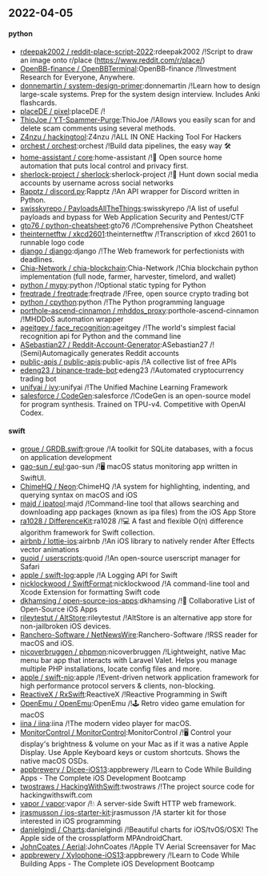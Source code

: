## 2022-04-05

#### python
* [rdeepak2002 / reddit-place-script-2022](https://github.com/rdeepak2002/reddit-place-script-2022):rdeepak2002 /!Script to draw an image onto r/place (https://www.reddit.com/r/place/)
* [OpenBB-finance / OpenBBTerminal](https://github.com/OpenBB-finance/OpenBBTerminal):OpenBB-finance /!Investment Research for Everyone, Anywhere.
* [donnemartin / system-design-primer](https://github.com/donnemartin/system-design-primer):donnemartin /!Learn how to design large-scale systems. Prep for the system design interview. Includes Anki flashcards.
* [placeDE / pixel](https://github.com/placeDE/pixel):placeDE /!
* [ThioJoe / YT-Spammer-Purge](https://github.com/ThioJoe/YT-Spammer-Purge):ThioJoe /!Allows you easily scan for and delete scam comments using several methods.
* [Z4nzu / hackingtool](https://github.com/Z4nzu/hackingtool):Z4nzu /!ALL IN ONE Hacking Tool For Hackers
* [orchest / orchest](https://github.com/orchest/orchest):orchest /!Build data pipelines, the easy way
🛠️
* [home-assistant / core](https://github.com/home-assistant/core):home-assistant /!🏡
Open source home automation that puts local control and privacy first.
* [sherlock-project / sherlock](https://github.com/sherlock-project/sherlock):sherlock-project /!🔎
Hunt down social media accounts by username across social networks
* [Rapptz / discord.py](https://github.com/Rapptz/discord.py):Rapptz /!An API wrapper for Discord written in Python.
* [swisskyrepo / PayloadsAllTheThings](https://github.com/swisskyrepo/PayloadsAllTheThings):swisskyrepo /!A list of useful payloads and bypass for Web Application Security and Pentest/CTF
* [gto76 / python-cheatsheet](https://github.com/gto76/python-cheatsheet):gto76 /!Comprehensive Python Cheatsheet
* [theinternetftw / xkcd2601](https://github.com/theinternetftw/xkcd2601):theinternetftw /!Transcription of xkcd 2601 to runnable logo code
* [django / django](https://github.com/django/django):django /!The Web framework for perfectionists with deadlines.
* [Chia-Network / chia-blockchain](https://github.com/Chia-Network/chia-blockchain):Chia-Network /!Chia blockchain python implementation (full node, farmer, harvester, timelord, and wallet)
* [python / mypy](https://github.com/python/mypy):python /!Optional static typing for Python
* [freqtrade / freqtrade](https://github.com/freqtrade/freqtrade):freqtrade /!Free, open source crypto trading bot
* [python / cpython](https://github.com/python/cpython):python /!The Python programming language
* [porthole-ascend-cinnamon / mhddos_proxy](https://github.com/porthole-ascend-cinnamon/mhddos_proxy):porthole-ascend-cinnamon /!MHDDoS automation wrapper
* [ageitgey / face_recognition](https://github.com/ageitgey/face_recognition):ageitgey /!The world's simplest facial recognition api for Python and the command line
* [ASebastian27 / Reddit-Account-Generator](https://github.com/ASebastian27/Reddit-Account-Generator):ASebastian27 /!(Semi)Automagically generates Reddit accounts
* [public-apis / public-apis](https://github.com/public-apis/public-apis):public-apis /!A collective list of free APIs
* [edeng23 / binance-trade-bot](https://github.com/edeng23/binance-trade-bot):edeng23 /!Automated cryptocurrency trading bot
* [unifyai / ivy](https://github.com/unifyai/ivy):unifyai /!The Unified Machine Learning Framework
* [salesforce / CodeGen](https://github.com/salesforce/CodeGen):salesforce /!CodeGen is an open-source model for program synthesis. Trained on TPU-v4. Competitive with OpenAI Codex.

#### swift
* [groue / GRDB.swift](https://github.com/groue/GRDB.swift):groue /!A toolkit for SQLite databases, with a focus on application development
* [gao-sun / eul](https://github.com/gao-sun/eul):gao-sun /!🖥️
macOS status monitoring app written in SwiftUI.
* [ChimeHQ / Neon](https://github.com/ChimeHQ/Neon):ChimeHQ /!A system for highlighting, indenting, and querying syntax on macOS and iOS
* [majd / ipatool](https://github.com/majd/ipatool):majd /!Command-line tool that allows searching and downloading app packages (known as ipa files) from the iOS App Store
* [ra1028 / DifferenceKit](https://github.com/ra1028/DifferenceKit):ra1028 /!💻
A fast and flexible O(n) difference algorithm framework for Swift collection.
* [airbnb / lottie-ios](https://github.com/airbnb/lottie-ios):airbnb /!An iOS library to natively render After Effects vector animations
* [quoid / userscripts](https://github.com/quoid/userscripts):quoid /!An open-source userscript manager for Safari
* [apple / swift-log](https://github.com/apple/swift-log):apple /!A Logging API for Swift
* [nicklockwood / SwiftFormat](https://github.com/nicklockwood/SwiftFormat):nicklockwood /!A command-line tool and Xcode Extension for formatting Swift code
* [dkhamsing / open-source-ios-apps](https://github.com/dkhamsing/open-source-ios-apps):dkhamsing /!📱
Collaborative List of Open-Source iOS Apps
* [rileytestut / AltStore](https://github.com/rileytestut/AltStore):rileytestut /!AltStore is an alternative app store for non-jailbroken iOS devices.
* [Ranchero-Software / NetNewsWire](https://github.com/Ranchero-Software/NetNewsWire):Ranchero-Software /!RSS reader for macOS and iOS.
* [nicoverbruggen / phpmon](https://github.com/nicoverbruggen/phpmon):nicoverbruggen /!Lightweight, native Mac menu bar app that interacts with Laravel Valet. Helps you manage multiple PHP installations, locate config files and more.
* [apple / swift-nio](https://github.com/apple/swift-nio):apple /!Event-driven network application framework for high performance protocol servers & clients, non-blocking.
* [ReactiveX / RxSwift](https://github.com/ReactiveX/RxSwift):ReactiveX /!Reactive Programming in Swift
* [OpenEmu / OpenEmu](https://github.com/OpenEmu/OpenEmu):OpenEmu /!🕹
Retro video game emulation for macOS
* [iina / iina](https://github.com/iina/iina):iina /!The modern video player for macOS.
* [MonitorControl / MonitorControl](https://github.com/MonitorControl/MonitorControl):MonitorControl /!🖥
Control your display's brightness & volume on your Mac as if it was a native Apple Display. Use Apple Keyboard keys or custom shortcuts. Shows the native macOS OSDs.
* [appbrewery / Dicee-iOS13](https://github.com/appbrewery/Dicee-iOS13):appbrewery /!Learn to Code While Building Apps - The Complete iOS Development Bootcamp
* [twostraws / HackingWithSwift](https://github.com/twostraws/HackingWithSwift):twostraws /!The project source code for hackingwithswift.com
* [vapor / vapor](https://github.com/vapor/vapor):vapor /!💧
A server-side Swift HTTP web framework.
* [jrasmusson / ios-starter-kit](https://github.com/jrasmusson/ios-starter-kit):jrasmusson /!A starter kit for those interested in iOS programming
* [danielgindi / Charts](https://github.com/danielgindi/Charts):danielgindi /!Beautiful charts for iOS/tvOS/OSX! The Apple side of the crossplatform MPAndroidChart.
* [JohnCoates / Aerial](https://github.com/JohnCoates/Aerial):JohnCoates /!Apple TV Aerial Screensaver for Mac
* [appbrewery / Xylophone-iOS13](https://github.com/appbrewery/Xylophone-iOS13):appbrewery /!Learn to Code While Building Apps - The Complete iOS Development Bootcamp

